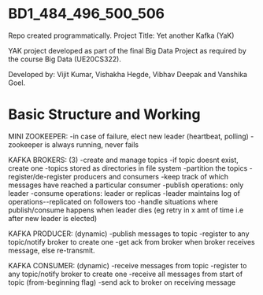 # BD1_484_496_500_506
Repo created programmatically. Project Title: Yet another Kafka (YaK)


YAK project developed as part of the final Big Data Project as required by the course Big Data (UE20CS322).

Developed by: Vijit Kumar, Vishakha Hegde, Vibhav Deepak and Vanshika Goel.

# Basic Structure and Working
MINI ZOOKEEPER:
-in case of failure, elect new leader (heartbeat, polling)
-zookeeper is always running, never fails

KAFKA BROKERS: (3)
-create and manage topics
-if topic doesnt exist, create one
-topics stored as directories in file system
-partition the topics
-register/de-register producers and consumers
-keep track of which messages have reached a particular consumer
-publish operations: only leader
-consume operations: leader or replicas
-leader maintains log of operations--replicated on followers too
-handle situations where publish/consume happens when leader dies (eg retry in x amt of time i.e after new leader is elected)

KAFKA PRODUCER: (dynamic)
-publish messages to topic
-register to any topic/notify broker to create one
-get ack from broker when broker receives message, else re-transmit.

KAFKA CONSUMER: (dynamic)
-receive messages from topic
-register to any topic/notify broker to create one
-receive all messages from start of topic (from-beginning flag)
-send ack to broker on receiving message


